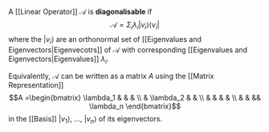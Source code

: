 A [[Linear Operator]] $\mathcal{A}$ is **diagonalisable** if $$\mathcal{A} =\Sigma_i \lambda_i|v_i\rangle\langle v_i|$$where the $|v_i\rangle$ are an orthonormal set of [[Eigenvalues and Eigenvectors|Eigenvecotrs]] of $\mathcal{A}$ with corresponding [[Eigenvalues and Eigenvectors|Eigenvalues]] $\lambda_i$.

Equivalently, $\mathcal{A}$ can be written as a matrix $A$ using the [[Matrix Representation]] $$A =\begin{bmatrix}
	\lambda_1 &  &  &  \\ 
	 & \lambda_2 &  &  \\
	 &  & & & \\
	 & & && \lambda_n
\end{bmatrix}$$in the [[Basis]] $|v_1\rangle,\ \dots,\ |v_n\rangle$ of its eigenvectors.